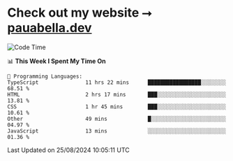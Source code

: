 # Check out my website ⭢ [pauabella.dev](https://pauabella.dev)

<!--START_SECTION:waka-->
![Code Time](http://img.shields.io/badge/Code%20Time-3%2C659%20hrs%2036%20mins-blue)

📊 **This Week I Spent My Time On** 

```text
💬 Programming Languages: 
TypeScript               11 hrs 22 mins      █████████████████░░░░░░░░   68.51 % 
HTML                     2 hrs 17 mins       ███░░░░░░░░░░░░░░░░░░░░░░   13.81 % 
CSS                      1 hr 45 mins        ███░░░░░░░░░░░░░░░░░░░░░░   10.61 % 
Other                    49 mins             █░░░░░░░░░░░░░░░░░░░░░░░░   04.97 % 
JavaScript               13 mins             ░░░░░░░░░░░░░░░░░░░░░░░░░   01.36 % 
```


 Last Updated on 25/08/2024 10:05:11 UTC
<!--END_SECTION:waka-->
